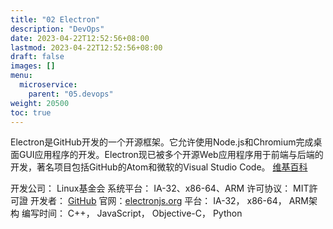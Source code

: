 ```yaml
---
title: "02 Electron"
description: "DevOps"
date: 2023-04-22T12:52:56+08:00
lastmod: 2023-04-22T12:52:56+08:00
draft: false
images: []
menu:
  microservice:
    parent: "05.devops"
weight: 20500
toc: true
---
```


Electron是GitHub开发的一个开源框架。它允许使用Node.js和Chromium完成桌面GUI应用程序的开发。Electron现已被多个开源Web应用程序用于前端与后端的开发，著名项目包括GitHub的Atom和微软的Visual Studio Code。 [维基百科](https://zh.wikipedia.org/zh-cn/Electron)

开发公司： Linux基金会
系统平台： IA-32、x86-64、ARM
许可协议： MIT許可證
开发者： [GitHub](https://github.com/electron/electron)
官网：[electronjs.org](https://www.electronjs.org/)
平台： IA-32， x86-64， ARM架构
编写时间： C++， JavaScript， Objective-C， Python
